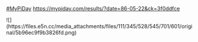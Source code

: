 <p><a href="https://e5n.cc/tags/MyPiDay" class="mention hashtag" rel="tag">#<span>MyPiDay</span></a> <a href="https://mypiday.com/results/?date=86-05-22&amp;ck=3f0ddfce" target="_blank" rel="nofollow noopener" translate="no"><span class="invisible">https://</span><span class="ellipsis">mypiday.com/results/?date=86-0</span><span class="invisible">5-22&amp;ck=3f0ddfce</span></a></p>
![](https://files.e5n.cc/media_attachments/files/111/345/528/545/701/601/original/5b96ec9f9b3826fd.png)